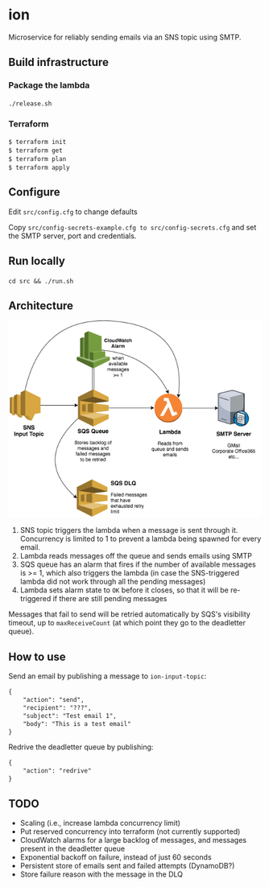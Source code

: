 # ion

Microservice for reliably sending emails via an SNS topic using SMTP.

## Build infrastructure
### Package the lambda
`./release.sh`

### Terraform
`$ terraform init`  
`$ terraform get`  
`$ terraform plan`  
`$ terraform apply`  

## Configure
Edit `src/config.cfg` to change defaults  

Copy `src/config-secrets-example.cfg to src/config-secrets.cfg` and set the SMTP server, port and credentials.  

## Run locally
`cd src && ./run.sh`

## Architecture

![SNS -> SQS -> Lambda -> SMTP](ion.png)

1. SNS topic triggers the lambda when a message is sent through it. Concurrency is limited to 1 to prevent a lambda being spawned for every email.
2. Lambda reads messages off the queue and sends emails using SMTP
3. SQS queue has an alarm that fires if the number of available messages is >= 1, which also triggers the lambda (in case the SNS-triggered lambda did not work through all the pending messages)
4. Lambda sets alarm state to `OK` before it closes, so that it will be re-triggered if there are still pending messages

Messages that fail to send will be retried automatically by SQS's visibility timeout, up to `maxReceiveCount` (at which point they go to the deadletter queue).

## How to use

Send an email by publishing a message to `ion-input-topic`:
```
{
	"action": "send",
	"recipient": "???",
	"subject": "Test email 1",
	"body": "This is a test email"
}
```

Redrive the deadletter queue by publishing:
```
{
	"action": "redrive"
}
```

## TODO
- Scaling (i.e., increase lambda concurrency limit)
- Put reserved concurrency into terraform (not currently supported)
- CloudWatch alarms for a large backlog of messages, and messages present in the deadletter queue
- Exponential backoff on failure, instead of just 60 seconds
- Persistent store of emails sent and failed attempts (DynamoDB?)
- Store failure reason with the message in the DLQ

